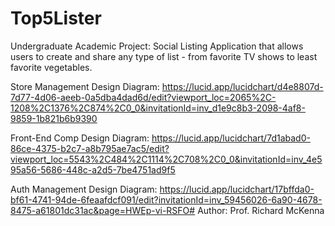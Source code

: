 # Top5Lister
Undergraduate Academic Project: Social Listing Application that allows users to create and share any type of list - from favorite TV shows to least favorite vegetables.

Store Management Design Diagram: https://lucid.app/lucidchart/d4e8807d-7d77-4d06-aeeb-0a5dba4dad6d/edit?viewport_loc=2065%2C-1208%2C1376%2C874%2C0_0&invitationId=inv_d1e9c8b3-2098-4af8-9859-1b821b6b9390

Front-End Comp Design Diagram: https://lucid.app/lucidchart/7d1abad0-86ce-4375-b2c7-a8b795ae7ac5/edit?viewport_loc=5543%2C484%2C1114%2C708%2C0_0&invitationId=inv_4e595a56-5686-448c-a2d5-7be4751ad9f5

Auth Management Design Diagram: https://lucid.app/lucidchart/17bffda0-bf61-4741-94de-6feaafdcf091/edit?invitationId=inv_59456026-6a90-4678-8475-a61801dc31ac&page=HWEp-vi-RSFO#
  Author: Prof. Richard McKenna

